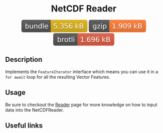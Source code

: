 <h1 style="text-align: center;">
  <div align="center">NetCDF Reader</div>
</h1>

<p align="center">
  <img src="../../assets/badges/netcdf-file.svg" alt="netcdf-file-ts">
  <img src="../../assets/badges/netcdf-gzip.svg" alt="netcdf-gzip-ts">
  <img src="../../assets/badges/netcdf-brotli.svg" alt="netcdf-brotli-ts">
</p>

## Description

Implements the `FeatureIterator` interface which means you can use it in a `for await` loop for all the resulting Vector Features.

## Usage

Be sure to checkout the [Reader](reader.md) page for more knowledge on how to input data into the NetCDFReader.

## Useful links

